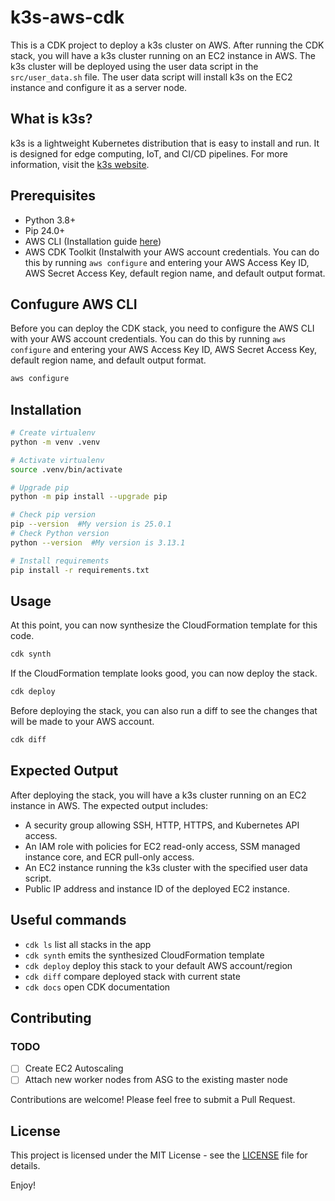 # k3s-aws-cdk
This is a CDK project to deploy a k3s cluster on AWS. After running the CDK stack, you will have a k3s cluster running on an EC2 instance in AWS. The k3s cluster will be deployed using the user data script in the `src/user_data.sh` file. The user data script will install k3s on the EC2 instance and configure it as a server node.

## What is k3s?
k3s is a lightweight Kubernetes distribution that is easy to install and run. It is designed for edge computing, IoT, and CI/CD pipelines. For more information, visit the [k3s website](https://docs.k3s.io/).

## Prerequisites

- Python 3.8+
- Pip 24.0+
- AWS CLI (Installation guide [here](https://docs.aws.amazon.com/cli/latest/userguide/getting-started-install.html))
- AWS CDK Toolkit (Instalwith your AWS account credentials. You can do this by running `aws configure` and entering your AWS Access Key ID, AWS Secret Access Key, default region name, and default output format.

## Confugure AWS CLI
Before you can deploy the CDK stack, you need to configure the AWS CLI with your AWS account credentials. You can do this by running `aws configure` and entering your AWS Access Key ID, AWS Secret Access Key, default region name, and default output format.
```bash
aws configure
```

## Installation

```bash
# Create virtualenv
python -m venv .venv

# Activate virtualenv
source .venv/bin/activate

# Upgrade pip
python -m pip install --upgrade pip

# Check pip version
pip --version  #My version is 25.0.1
# Check Python version
python --version  #My version is 3.13.1

# Install requirements
pip install -r requirements.txt
```

## Usage

At this point, you can now synthesize the CloudFormation template for this code.

```bash
cdk synth
```

If the CloudFormation template looks good, you can now deploy the stack.

```bash
cdk deploy
```

Before deploying the stack, you can also run a diff to see the changes that will be made to your AWS account.
```bash
cdk diff
```

## Expected Output

After deploying the stack, you will have a k3s cluster running on an EC2 instance in AWS. The expected output includes:

- A security group allowing SSH, HTTP, HTTPS, and Kubernetes API access.
- An IAM role with policies for EC2 read-only access, SSM managed instance core, and ECR pull-only access.
- An EC2 instance running the k3s cluster with the specified user data script.
- Public IP address and instance ID of the deployed EC2 instance.

## Useful commands

 * `cdk ls`          list all stacks in the app
 * `cdk synth`       emits the synthesized CloudFormation template
 * `cdk deploy`      deploy this stack to your default AWS account/region
 * `cdk diff`        compare deployed stack with current state
 * `cdk docs`        open CDK documentation

## Contributing

### TODO
- [ ] Create EC2 Autoscaling
- [ ] Attach new worker nodes from ASG to the existing master node

Contributions are welcome! Please feel free to submit a Pull Request.

## License

This project is licensed under the MIT License - see the [LICENSE](LICENSE) file for details.

Enjoy!
